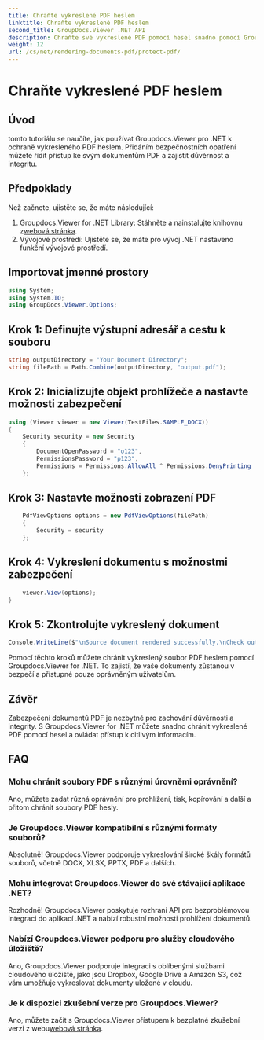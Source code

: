 ```yaml
---
title: Chraňte vykreslené PDF heslem
linktitle: Chraňte vykreslené PDF heslem
second_title: GroupDocs.Viewer .NET API
description: Chraňte své vykreslené PDF pomocí hesel snadno pomocí Groupdocs.Viewer pro .NET. Udržujte své dokumenty v bezpečí a důvěrné.
weight: 12
url: /cs/net/rendering-documents-pdf/protect-pdf/
---
```


# Chraňte vykreslené PDF heslem

## Úvod
tomto tutoriálu se naučíte, jak používat Groupdocs.Viewer pro .NET k ochraně vykresleného PDF heslem. Přidáním bezpečnostních opatření můžete řídit přístup ke svým dokumentům PDF a zajistit důvěrnost a integritu.
## Předpoklady
Než začnete, ujistěte se, že máte následující:
1.  Groupdocs.Viewer for .NET Library: Stáhněte a nainstalujte knihovnu z[webová stránka](https://releases.groupdocs.com/viewer/net/).
2. Vývojové prostředí: Ujistěte se, že máte pro vývoj .NET nastaveno funkční vývojové prostředí.

## Importovat jmenné prostory
```csharp
using System;
using System.IO;
using GroupDocs.Viewer.Options;
```
## Krok 1: Definujte výstupní adresář a cestu k souboru
```csharp
string outputDirectory = "Your Document Directory";
string filePath = Path.Combine(outputDirectory, "output.pdf");
```
## Krok 2: Inicializujte objekt prohlížeče a nastavte možnosti zabezpečení
```csharp
using (Viewer viewer = new Viewer(TestFiles.SAMPLE_DOCX))
{
    Security security = new Security
    {
        DocumentOpenPassword = "o123",
        PermissionsPassword = "p123",
        Permissions = Permissions.AllowAll ^ Permissions.DenyPrinting
    };
```
## Krok 3: Nastavte možnosti zobrazení PDF
```csharp
    PdfViewOptions options = new PdfViewOptions(filePath)
    {
        Security = security
    };
```
## Krok 4: Vykreslení dokumentu s možnostmi zabezpečení
```csharp
    viewer.View(options);
}
```
## Krok 5: Zkontrolujte vykreslený dokument
```csharp
Console.WriteLine($"\nSource document rendered successfully.\nCheck output in {outputDirectory}.");
```
Pomocí těchto kroků můžete chránit vykreslený soubor PDF heslem pomocí Groupdocs.Viewer for .NET. To zajistí, že vaše dokumenty zůstanou v bezpečí a přístupné pouze oprávněným uživatelům.

## Závěr
Zabezpečení dokumentů PDF je nezbytné pro zachování důvěrnosti a integrity. S Groupdocs.Viewer for .NET můžete snadno chránit vykreslené PDF pomocí hesel a ovládat přístup k citlivým informacím.

## FAQ
### Mohu chránit soubory PDF s různými úrovněmi oprávnění?
Ano, můžete zadat různá oprávnění pro prohlížení, tisk, kopírování a další a přitom chránit soubory PDF hesly.
### Je Groupdocs.Viewer kompatibilní s různými formáty souborů?
Absolutně! Groupdocs.Viewer podporuje vykreslování široké škály formátů souborů, včetně DOCX, XLSX, PPTX, PDF a dalších.
### Mohu integrovat Groupdocs.Viewer do své stávající aplikace .NET?
Rozhodně! Groupdocs.Viewer poskytuje rozhraní API pro bezproblémovou integraci do aplikací .NET a nabízí robustní možnosti prohlížení dokumentů.
### Nabízí Groupdocs.Viewer podporu pro služby cloudového úložiště?
Ano, Groupdocs.Viewer podporuje integraci s oblíbenými službami cloudového úložiště, jako jsou Dropbox, Google Drive a Amazon S3, což vám umožňuje vykreslovat dokumenty uložené v cloudu.
### Je k dispozici zkušební verze pro Groupdocs.Viewer?
 Ano, můžete začít s Groupdocs.Viewer přístupem k bezplatné zkušební verzi z webu[webová stránka](https://releases.groupdocs.com/).